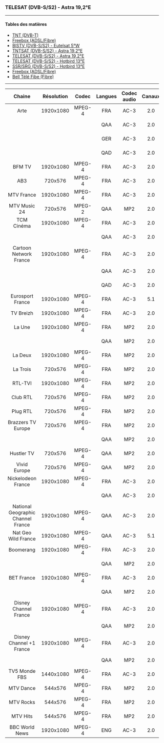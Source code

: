 ### TELESAT (DVB-S/S2) - Astra 19,2°E

----------

#### Tables des matières

  * [TNT (DVB-T)](../doc/tnt.md)
  * [Freebox (ADSL/Fibre)](../doc/freebox.md)
  * [BISTV (DVB-S/S2) - Eutelsat 5°W](../doc/bistvEutelsat.md)
  * [TNTSAT (DVB-S/S2) - Astra 19,2°E](../doc/tntsatAstra.md)
  * [TELESAT (DVB-S/S2) - Astra 19,2°E](../doc/telesatAstra.md)
  * [TELESAT (DVB-S/S2) - Hotbird 13°E](../doc/telesatHotbird.md)
  * [SSR/SRG (DVB-S/S2) - Hotbird 13°E](../doc/ssrsrgHotbird.md)
  * [Freebox (ADSL/Fibre)](../doc/freebox.md)
  * [Bell Télé Fibe (Fibre)](../doc/bellFibe.md) 

----------

| Chaine | Résolution | Codec | Langues | Codec audio | Canaux | Débits |
| :-------------: | :-------------: | :-------------: | :-------------: | :-------------: | :-------------: | :-------------: |
Arte | 1920x1080 | MPEG-4 | FRA | AC-3 | 2.0 | 256 Kbps
|||| QAA | AC-3 | 2.0 | 256 Kbps
|||| GER | AC-3 | 2.0 | 192 Kbps
|||| QAD | AC-3 | 2.0 | 192 Kbps
BFM TV | 1920x1080 | MPEG-4 | FRA | AC-3 | 2.0 | 192 Kbps
AB3 | 720x576 | MPEG-4 | FRA | AC-3 | 2.0 | 192 Kbps
MTV France | 1920x1080 | MPEG-4 | FRA | AC-3 | 2.0 | 192 kbps
MTV Music 24 | 720x576 | MPEG-2 | QAA | MP2 | 2.0 | 256 kbps
TCM Cinéma | 1920x1080 | MPEG-4 | FRA | AC-3 | 2.0 | 192 kbps
|||| QAA | AC-3 | 2.0 | 192 Kbps
Cartoon Network France | 1920x1080 | MPEG-4 | FRA | AC-3 | 2.0 | 192 Kbps
|||| QAA | AC-3 | 2.0 | 192 Kbps
|||| QAD | AC-3 | 2.0 | 192 Kbps
Eurosport France | 1920x1080 | MPEG-4 | FRA | AC-3 | 5.1 | 384 Kbps
TV Breizh | 1920x1080 | MPEG-4 | FRA | AC-3 | 2.0 | 192 Kbps
La Une | 1920x1080 | MPEG-4 | FRA | MP2 | 2.0 | 192 kbps
|||| QAA | MP2 | 2.0 | 112 Kbps
La Deux | 1920x1080 | MPEG-4 | FRA | MP2 | 2.0 | 192 kbps
La Trois | 720x576 | MPEG-4 | FRA | MP2 | 2.0 | 192 kbps
RTL-TVI | 1920x1080 | MPEG-4 | FRA | MP2 | 2.0 | 192 kbps
Club RTL | 720x576 | MPEG-4 | FRA | MP2 | 2.0 | 192 kbps
Plug RTL | 720x576 | MPEG-4 | FRA | MP2 | 2.0 | 192 kbps
Brazzers TV Europe | 720x576 | MPEG-4 | FRA | MP2 | 2.0 | 192 kbps
|||| QAA | MP2 | 2.0 | 112 Kbps
Hustler TV | 720x576 | MPEG-4 | QAA | MP2 | 2.0 | 192 kbps
Vivid Europe | 720x576 | MPEG-4 | QAA | MP2 | 2.0 | 192 kbps
Nickelodeon France | 1920x1080 | MPEG-4 | FRA | AC-3 | 2.0 | 192 kbps
|||| QAA | AC-3 | 2.0 | 192 Kbps
National Geographic Channel France | 1920x1080 | MPEG-4 | QAA | AC-3 | 2.0 | 192 kbps
Nat Geo Wild France | 1920x1080 | MPEG-4 | QAA | AC-3 | 5.1 | 192 kbps
Boomerang | 1920x1080 | MPEG-4 | FRA | AC-3 | 2.0 | 192 kbps
|||| QAA | MP2 | 2.0 | 192 Kbps
BET France | 1920x1080 | MPEG-4 | FRA | AC-3 | 2.0 | 192 kbps
|||| QAA | MP2 | 2.0 | 192 Kbps
Disney Channel France | 1920x1080 | MPEG-4 | FRA | AC-3 | 2.0 | 192 kbps
|||| QAA | MP2 | 2.0 | 192 Kbps
Disney Channel +1 France | 1920x1080 | MPEG-4 | FRA | AC-3 | 2.0 | 192 kbps
|||| QAA | MP2 | 2.0 | 192 Kbps
TV5 Monde FBS | 1440x1080 | MPEG-4 | FRA | AC-3 | 2.0 | 192 kbps
MTV Dance | 544x576 | MPEG-4 | FRA | MP2 | 2.0 | 192 kbps
MTV Rocks | 544x576 | MPEG-4 | FRA | MP2 | 2.0 | 192 kbps
MTV Hits | 544x576 | MPEG-4 | FRA | MP2 | 2.0 | 192 kbps
BBC World News | 1920x1080 | MPEG-4 | ENG | AC-3 | 2.0 | 192 kbps